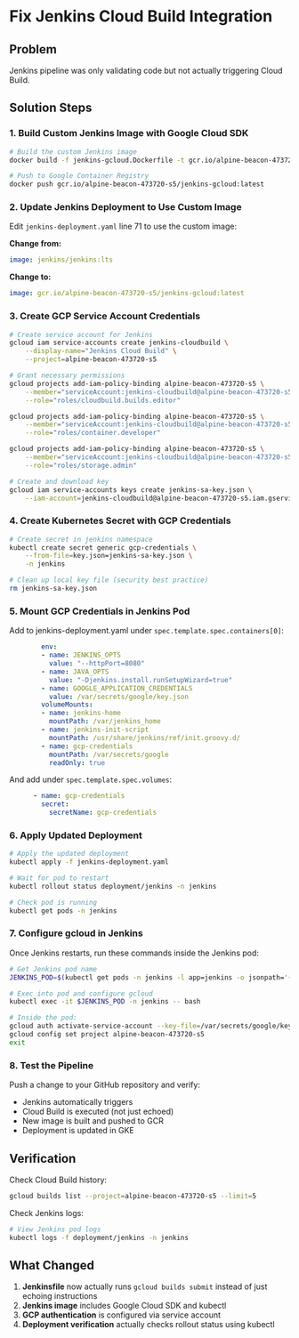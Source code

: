 # Fix Jenkins Cloud Build Integration

## Problem
Jenkins pipeline was only validating code but not actually triggering Cloud Build.

## Solution Steps

### 1. Build Custom Jenkins Image with Google Cloud SDK

```bash
# Build the custom Jenkins image
docker build -f jenkins-gcloud.Dockerfile -t gcr.io/alpine-beacon-473720-s5/jenkins-gcloud:latest .

# Push to Google Container Registry
docker push gcr.io/alpine-beacon-473720-s5/jenkins-gcloud:latest
```

### 2. Update Jenkins Deployment to Use Custom Image

Edit `jenkins-deployment.yaml` line 71 to use the custom image:

**Change from:**
```yaml
image: jenkins/jenkins:lts
```

**Change to:**
```yaml
image: gcr.io/alpine-beacon-473720-s5/jenkins-gcloud:latest
```

### 3. Create GCP Service Account Credentials

```bash
# Create service account for Jenkins
gcloud iam service-accounts create jenkins-cloudbuild \
    --display-name="Jenkins Cloud Build" \
    --project=alpine-beacon-473720-s5

# Grant necessary permissions
gcloud projects add-iam-policy-binding alpine-beacon-473720-s5 \
    --member="serviceAccount:jenkins-cloudbuild@alpine-beacon-473720-s5.iam.gserviceaccount.com" \
    --role="roles/cloudbuild.builds.editor"

gcloud projects add-iam-policy-binding alpine-beacon-473720-s5 \
    --member="serviceAccount:jenkins-cloudbuild@alpine-beacon-473720-s5.iam.gserviceaccount.com" \
    --role="roles/container.developer"

gcloud projects add-iam-policy-binding alpine-beacon-473720-s5 \
    --member="serviceAccount:jenkins-cloudbuild@alpine-beacon-473720-s5.iam.gserviceaccount.com" \
    --role="roles/storage.admin"

# Create and download key
gcloud iam service-accounts keys create jenkins-sa-key.json \
    --iam-account=jenkins-cloudbuild@alpine-beacon-473720-s5.iam.gserviceaccount.com
```

### 4. Create Kubernetes Secret with GCP Credentials

```bash
# Create secret in jenkins namespace
kubectl create secret generic gcp-credentials \
    --from-file=key.json=jenkins-sa-key.json \
    -n jenkins

# Clean up local key file (security best practice)
rm jenkins-sa-key.json
```

### 5. Mount GCP Credentials in Jenkins Pod

Add to jenkins-deployment.yaml under `spec.template.spec.containers[0]`:

```yaml
        env:
        - name: JENKINS_OPTS
          value: "--httpPort=8080"
        - name: JAVA_OPTS
          value: "-Djenkins.install.runSetupWizard=true"
        - name: GOOGLE_APPLICATION_CREDENTIALS
          value: /var/secrets/google/key.json
        volumeMounts:
        - name: jenkins-home
          mountPath: /var/jenkins_home
        - name: jenkins-init-script
          mountPath: /usr/share/jenkins/ref/init.groovy.d/
        - name: gcp-credentials
          mountPath: /var/secrets/google
          readOnly: true
```

And add under `spec.template.spec.volumes`:

```yaml
      - name: gcp-credentials
        secret:
          secretName: gcp-credentials
```

### 6. Apply Updated Deployment

```bash
# Apply the updated deployment
kubectl apply -f jenkins-deployment.yaml

# Wait for pod to restart
kubectl rollout status deployment/jenkins -n jenkins

# Check pod is running
kubectl get pods -n jenkins
```

### 7. Configure gcloud in Jenkins

Once Jenkins restarts, run these commands inside the Jenkins pod:

```bash
# Get Jenkins pod name
JENKINS_POD=$(kubectl get pods -n jenkins -l app=jenkins -o jsonpath='{.items[0].metadata.name}')

# Exec into pod and configure gcloud
kubectl exec -it $JENKINS_POD -n jenkins -- bash

# Inside the pod:
gcloud auth activate-service-account --key-file=/var/secrets/google/key.json
gcloud config set project alpine-beacon-473720-s5
exit
```

### 8. Test the Pipeline

Push a change to your GitHub repository and verify:
- Jenkins automatically triggers
- Cloud Build is executed (not just echoed)
- New image is built and pushed to GCR
- Deployment is updated in GKE

## Verification

Check Cloud Build history:
```bash
gcloud builds list --project=alpine-beacon-473720-s5 --limit=5
```

Check Jenkins logs:
```bash
# View Jenkins pod logs
kubectl logs -f deployment/jenkins -n jenkins
```

## What Changed

1. **Jenkinsfile** now actually runs `gcloud builds submit` instead of just echoing instructions
2. **Jenkins image** includes Google Cloud SDK and kubectl
3. **GCP authentication** is configured via service account
4. **Deployment verification** actually checks rollout status using kubectl

